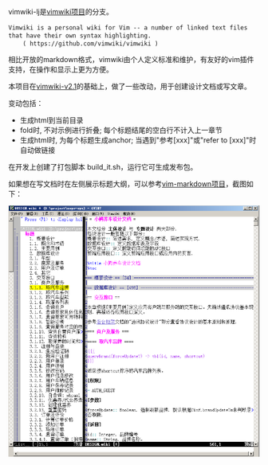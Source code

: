 vimwiki-lj是[vimwiki项目](https://github.com/vimwiki/vimwiki)的分支。

	Vimwiki is a personal wiki for Vim -- a number of linked text files that have their own syntax highlighting.
		( https://github.com/vimwiki/vimwiki )

相比开放的markdown格式，vimwiki由个人定义标准和维护，有友好的vim插件支持，在操作和显示上更为方便。

本项目在[vimwiki-v2.1](http://www.vim.org/scripts/script.php?script_id=2226)的基础上，做了一些改动，用于创建设计文档或写文章。

变动包括：

- 生成html到当前目录
- fold时, 不对示例进行折叠; 每个标题结尾的空白行不计入上一章节
- 生成html时, 为每个标题生成anchor; 当遇到"参考[xxx]"或"refer to [xxx]"时自动做链接

在开发上创建了打包脚本 build_it.sh，运行它可生成发布包。

如果想在写文档时在左侧展示标题大纲，可以参考[vim-markdown项目](https://github.com/skyshore2001/vim-markdown)，截图如下：

![用vim+vimwiki写产品设计文档](https://github.com/skyshore2001/vim-markdown/raw/master/screen3.png)
